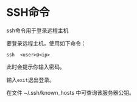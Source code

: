 # SSH命令

ssh命令用于登录远程主机

要登录远程主机，使用如下命令：

```
ssh  <user>@<ip>
```
此时会提示你输入密码。

输入`exit`退出登录。

在文件 ~/.ssh/known_hosts 中可查询该服务器公钥。
